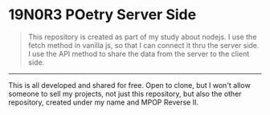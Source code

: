 # 19N0R3 POetry Server Side

> This repository is created as part of my study about nodejs. I use the fetch method in vanilla js, so that I can connect it thru the server side. I use the API method to share the data from the server to the client side.
----
This is all developed and shared for free. Open to clone, but I won't allow someone to sell my projects, not just this repository, but also the other repository, created under my name and MPOP Reverse II.
